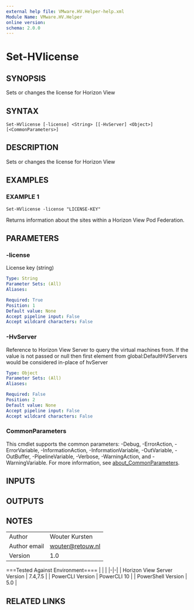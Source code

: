 ```yaml
---
external help file: VMware.HV.Helper-help.xml
Module Name: VMware.HV.Helper
online version:
schema: 2.0.0
---
```


# Set-HVlicense

## SYNOPSIS
Sets or changes the license for Horizon View

## SYNTAX

```
Set-HVlicense [-license] <String> [[-HvServer] <Object>] [<CommonParameters>]
```

## DESCRIPTION
Sets or changes the license for Horizon View

## EXAMPLES

### EXAMPLE 1
```
Set-HVlicense -license "LICENSE-KEY"
```

Returns information about the sites within a Horizon View Pod Federation.

## PARAMETERS

### -license
License key (string)

```yaml
Type: String
Parameter Sets: (All)
Aliases:

Required: True
Position: 1
Default value: None
Accept pipeline input: False
Accept wildcard characters: False
```

### -HvServer
Reference to Horizon View Server to query the virtual machines from.
If the value is not passed or null then
first element from global:DefaultHVServers would be considered in-place of hvServer

```yaml
Type: Object
Parameter Sets: (All)
Aliases:

Required: False
Position: 2
Default value: None
Accept pipeline input: False
Accept wildcard characters: False
```

### CommonParameters
This cmdlet supports the common parameters: -Debug, -ErrorAction, -ErrorVariable, -InformationAction, -InformationVariable, -OutVariable, -OutBuffer, -PipelineVariable, -Verbose, -WarningAction, and -WarningVariable. For more information, see [about_CommonParameters](http://go.microsoft.com/fwlink/?LinkID=113216).

## INPUTS

## OUTPUTS

## NOTES
| | |
|-|-|
| Author | Wouter Kursten |
| Author email | wouter@retouw.nl |
| Version | 1.0 |

===Tested Against Environment====
| | |
|-|-|
| Horizon View Server Version | 7.4,7.5 |
| PowerCLI Version | PowerCLI 10 |
| PowerShell Version | 5.0 |

## RELATED LINKS
